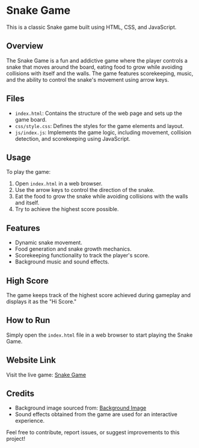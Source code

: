 # Snake Game

This is a classic Snake game built using HTML, CSS, and JavaScript.

## Overview

The Snake Game is a fun and addictive game where the player controls a snake that moves around the board, eating food to grow while avoiding collisions with itself and the walls. The game features scorekeeping, music, and the ability to control the snake's movement using arrow keys.

## Files

- `index.html`: Contains the structure of the web page and sets up the game board.
- `css/style.css`: Defines the styles for the game elements and layout.
- `js/index.js`: Implements the game logic, including movement, collision detection, and scorekeeping using JavaScript.

## Usage

To play the game:
1. Open `index.html` in a web browser.
2. Use the arrow keys to control the direction of the snake.
3. Eat the food to grow the snake while avoiding collisions with the walls and itself.
4. Try to achieve the highest score possible.

## Features

- Dynamic snake movement.
- Food generation and snake growth mechanics.
- Scorekeeping functionality to track the player's score.
- Background music and sound effects.

## High Score

The game keeps track of the highest score achieved during gameplay and displays it as the "Hi Score."

## How to Run

Simply open the `index.html` file in a web browser to start playing the Snake Game.

## Website Link

Visit the live game: [Snake Game](https://ashishkukreti2003.github.io/coding_snake_game/)

## Credits

- Background image sourced from: [Background Image](/img/bg.jpg)
- Sound effects obtained from the game are used for an interactive experience.

Feel free to contribute, report issues, or suggest improvements to this project!
